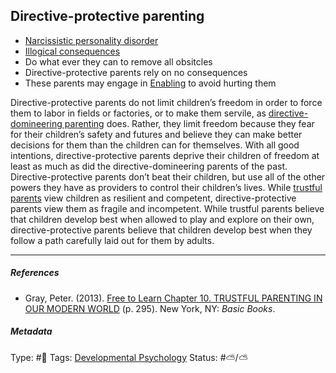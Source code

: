 ## Directive-protective parenting

* [Narcissistic personality disorder](Narcissistic%20personality%20disorder.md)
* [Illogical consequences](Illogical%20consequences.md)
* Do what ever they can to remove all obsitcles
* Directive-protective parents rely on no consequences
* These parents may engage in [Enabling](Enabling.md) to avoid hurting them

Directive-protective parents do not limit children’s freedom in order to force them to labor in fields or factories, or to make them servile, as [directive-domineering parenting](Directive-domineering%20parenting.md) does. Rather, they limit freedom because they fear for their children’s safety and futures and believe they can make better decisions for them than the children can for themselves. With all good intentions, directive-protective parents deprive their children of freedom at least as much as did the directive-domineering parents of the past. Directive-protective parents don’t beat their children, but use all of the other powers they have as providers to control their children’s lives. While [trustful parents](Trustful%20parenting.md) view children as resilient and competent, directive-protective parents view them as fragile and incompetent. While trustful parents believe that children develop best when allowed to play and explore on their own, directive-protective parents believe that children develop best when they follow a path carefully laid out for them by adults.

---

##### References

* Gray, Peter. (2013). [Free to Learn Chapter 10. TRUSTFUL PARENTING IN OUR MODERN WORLD](Free%20to%20Learn%20Chapter%2010.%20TRUSTFUL%20PARENTING%20IN%20OUR%20MODERN%20WORLD.md) (p. 295). New York, NY: *Basic Books*.

##### Metadata

Type: #🔴 
Tags: [Developmental Psychology](Developmental%20Psychology.md)
Status: #⛅️/⛅️ 
